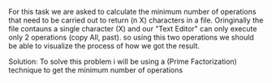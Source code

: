 For this task we are asked to calculate the minimum number of operations that need to be carried out to return  (n X) characters in a file. Oringinally the file contauns a single character (X) and our "Text Editor" can only execute only 2 operations (copy All, past). so using this two operations we should be able to visualize the process of how we got the result.

Solution:
To solve this problem i will be using a (Prime Factorization) technique to get the minimum number of operations
